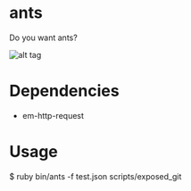 ants
====

Do you want ants? 

![alt tag](http://31.media.tumblr.com/tumblr_mdlc4pveDz1rikt3no1_400.jpg)


# Dependencies

* em-http-request

# Usage

  $ ruby bin/ants -f test.json scripts/exposed_git  

